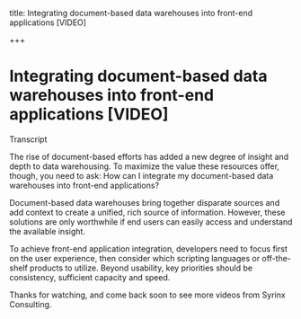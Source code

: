 title: Integrating document-based data warehouses into front-end applications [VIDEO]

+++


# Integrating document-based data warehouses into front-end applications [VIDEO]

Transcript

The rise of document-based efforts has added a new degree of insight and depth to data warehousing. To maximize the value these resources offer, though, you need to ask: How can I integrate my document-based data warehouses into front-end applications?

Document-based data warehouses bring together disparate sources and add context to create a unified, rich source of information. However, these solutions are only worthwhile if end users can easily access and understand the available insight.

To achieve front-end application integration, developers need to focus first on the user experience, then consider which scripting languages or off-the-shelf products to utilize. Beyond usability, key priorities should be consistency, sufficient capacity and speed.

Thanks for watching, and come back soon to see more videos from Syrinx Consulting.
